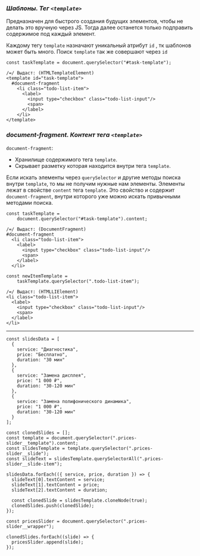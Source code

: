 ### *Шаблоны. Тег `<template>`*

Предназначен для быстрого создания будущих элементов, чтобы не делать это вручную через JS.
Тогда далее останется только подправить содержимое под каждый элемент. 

Каждому тегу `template` назначают уникальный атрибут `id` , тк шаблонов может быть много. 
Поиск `template` так же совершают через `id`

```
const taskTemplate = document.querySelector("#task-template");

/=/ Выдаст: (HTMLTemplateElement)  
<template id="task-template"> 
  #document-fragment  
    <li class="todo-list-item">  
      <label>  
        <input type="checkbox" class="todo-list-input"/>  
        <span>  
      </label>  
    </li>  
</template>
```
### *document-fragment. Контент тега `<template>`*

`document-fragment`:
- Хранилище содержимого тега `template`. 
- Скрывает разметку которая находится внутри тега `template`. 

Если искать элементы через `querySelector` и другие методы поиска внутри `template`, то мы не получим нужные нам элементы. 
Элементы лежат в свойстве `content` тега `template`. Это свойство и содержит `document-fragment`, внутри которого уже можно искать привычными методами поиска.

```
const taskTemplate = 
	document.querySelector("#task-template").content;

/=/ Выдаст: (DocumentFragment)  
#document-fragment 
  <li class="todo-list-item">  
    <label>  
      <input type="checkbox" class="todo-list-input"/>  
      <span>  
    </label>  
  </li>
```

```
const newItemTemplate = 
	taskTemplate.querySelector(".todo-list-item");

/=/ Выдаст: (HTMLLIElement)  
<li class="todo-list-item"> 
  <label>  
    <input type="checkbox" class="todo-list-input"/>  
    <span>  
  </label>  
</li>
```

---

```
const slidesData = [
  {
    service: "Диагностика",
    price: "Бесплатно",
    duration: "30 мин"
  },
  {
    service: "Замена дисплея",
    price: "1 000 ₽",
    duration: "30-120 мин"
  },
  {
    service: "Замена полифонического динамика",
    price: "1 000 ₽",
    duration: "30-120 мин"
  }
];

const clonedSlides = [];
const template = document.querySelector(".prices-slider__template").content;
const slidesTemplate = template.querySelector(".prices-slider__slide");
const slideText = slidesTemplate.querySelectorAll(".prices-slider__slide-item");

slidesData.forEach(({ service, price, duration }) => {
  slideText[0].textContent = service;
  slideText[1].textContent = price;
  slideText[2].textContent = duration;

  const clonedSlide = slidesTemplate.cloneNode(true);
  clonedSlides.push(clonedSlide);
});

const pricesSlider = document.querySelector(".prices-slider__wrapper");

clonedSlides.forEach((slide) => {
  pricesSlider.append(slide);
});
```